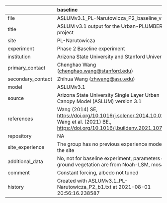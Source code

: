 |                   | baseline                                                                                                                              |
|:------------------|:--------------------------------------------------------------------------------------------------------------------------------------|
| file              | ASLUMv3.1_PL-Narutowicza_P2_baseline_v1.nc                                                                                            |
| title             | ASLUM v3.1 output for the Urban-PLUMBER project                                                                                       |
| site              | PL-Narutowicza                                                                                                                        |
| experiment        | Phase 2 Baseline experiment                                                                                                           |
| institution       | Arizona State University and Stanford University                                                                                      |
| primary_contact   | Chenghao Wang (chenghao.wang@stanford.edu)                                                                                            |
| secondary_contact | Zhihua Wang (zhwang@asu.edu)                                                                                                          |
| model             | ASLUMv3.1                                                                                                                             |
| source            | Arizona State University Single Layer Urban Canopy Model (ASLUM) version 3.1                                                          |
| references        | Wang (2014) SE, https://doi.org/10.1016/j.solener.2014.10.012; Wang et al. (2021) BE., https://doi.org/10.1016/j.buildenv.2021.107593 |
| repository        | NA                                                                                                                                    |
| site_experience   | The group has no previous experience modelling the site                                                                               |
| additional_data   | No, not for baseline experiment, parameters of ground vegetation are from Noah-LSM, mosaic                                            |
| comment           | Constant forcing, albedo not tuned                                                                                                    |
| history           | Created with ASLUMv3.1_PL-Narutowicza_P2_b1.txt at 2021-08-01 20:56:16.238587                                                         |
